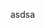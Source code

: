 <!--
 * @Description: 
 * @Author: chenjz
 * @Date: 2022-06-17 10:55:07
 * @LastEditors: chenjz
 * @LastEditTime: 2022-06-17 10:55:09
-->
asdsa